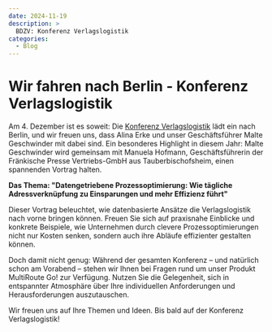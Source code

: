 ```yaml
---
date: 2024-11-19
description: >
  BDZV: Konferenz Verlagslogistik
categories:
  - Blog
---
```


# Wir fahren nach Berlin - Konferenz Verlagslogistik

Am 4. Dezember ist es soweit: Die [Konferenz Verlagslogistik](https://www.bdzv.de/bdzvplus/2024/konferenz-verlagslogistik) lädt ein nach Berlin, und wir freuen uns, dass Alina Erke und unser Geschäftsführer Malte Geschwinder mit dabei sind. Ein besonderes Highlight in diesem Jahr: Malte Geschwinder wird gemeinsam mit Manuela Hofmann, Geschäftsführerin der Fränkische Presse Vertriebs-GmbH aus Tauberbischofsheim, einen spannenden Vortrag halten.

**Das Thema: "Datengetriebene Prozessoptimierung: Wie tägliche Adressverknüpfung zu Einsparungen und mehr Effizienz führt"**
<!-- more -->
Dieser Vortrag beleuchtet, wie  datenbasierte Ansätze die Verlagslogistik nach vorne bringen können. Freuen Sie sich auf praxisnahe Einblicke und konkrete Beispiele, wie Unternehmen durch clevere Prozessoptimierungen nicht nur Kosten senken, sondern auch ihre Abläufe effizienter gestalten können.

Doch damit nicht genug: Während der gesamten Konferenz – und natürlich schon am Vorabend – stehen wir Ihnen bei Fragen rund um unser Produkt MultiRoute Go! zur Verfügung. Nutzen Sie die Gelegenheit, sich in entspannter Atmosphäre über Ihre individuellen Anforderungen und Herausforderungen auszutauschen.

Wir freuen uns auf Ihre Themen und Ideen. Bis bald auf der Konferenz Verlagslogistik!
